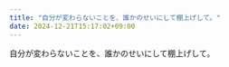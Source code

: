 ```yaml
---
title: "自分が変わらないことを、誰かのせいにして棚上げして。"
date: 2024-12-21T15:17:02+09:00
---
```

自分が変わらないことを、誰かのせいにして棚上げして。
